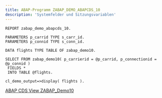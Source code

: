 ```yaml
---
title: ABAP-Programm ZABAP_DEMO_ABAPCDS_10
description: 'Systemfelder und Sitzungsvariablen'
---
```


```abap
REPORT zabap_demo_abapcds_10.

PARAMETERS p_carrid TYPE s_carr_id.
PARAMETERS p_connid TYPE s_conn_id.

DATA flights TYPE TABLE OF zabap_demo10.

SELECT FROM zabap_demo10( p_carrierid = @p_carrid, p_connectionid = @p_connid )
 FIELDS *
 INTO TABLE @flights.

cl_demo_output=>display( flights ).
```

[ABAP CDS View ZABAP_Demo10](../cds-views/zabap_demo10.md)